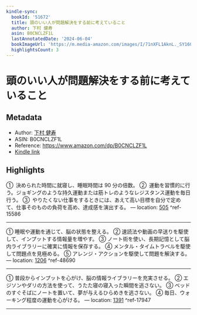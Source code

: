 ```yaml
---
kindle-sync:
  bookId: '51672'
  title: 頭のいい人が問題解決をする前に考えていること
  author: 下村 健寿
  asin: B0CNCLZF1L
  lastAnnotatedDate: '2024-06-04'
  bookImageUrl: 'https://m.media-amazon.com/images/I/71nXFL1AknL._SY160.jpg'
  highlightsCount: 3
---
```

# 頭のいい人が問題解決をする前に考えていること
## Metadata
* Author: [下村 健寿](https://www.amazon.comundefined)
* ASIN: B0CNCLZF1L
* Reference: https://www.amazon.com/dp/B0CNCLZF1L
* [Kindle link](kindle://book?action=open&asin=B0CNCLZF1L)

## Highlights
① 決められた時間に就寝し、睡眠時間は 90 分の倍数。 ② 運動を習慣的に行う。ジョギングのような持久運動または筋トレのようなレジスタンス運動を毎日行う。 ③ やりたくない仕事をするときには、あえて高い目標を自分で定めて、仕事そのものの負荷を高め、達成感を演出する。 — location: [505](kindle://book?action=open&asin=B0CNCLZF1L&location=505) ^ref-15586

---
① 睡眠や運動を通じて、脳の状態を整える。 ② 速読法や動画の早送りを駆使して、インプットする情報量を増やす。 ③ ノート術を使い、長期記憶として脳内ライブラリーに確実に情報を保存する。 ④ メンタル・タイムトラベルを駆使して問題点を見極める。 ⑤ アレンジ・アクションを駆使して問題を解決する。 — location: [1206](kindle://book?action=open&asin=B0CNCLZF1L&location=1206) ^ref-48690

---
① 普段からインプットを心がけ、脳の情報ライブラリーを充実させる。 ② エジソンやダリの方法を使って、うたた寝の寝入った瞬間を逃さない。 ③ ベッドのすぐそばにノートを置いて、夢が与えるひらめきを逃さない。 ④ 毎日、ウォーキング程度の運動を心がける。 — location: [1391](kindle://book?action=open&asin=B0CNCLZF1L&location=1391) ^ref-17947

---
